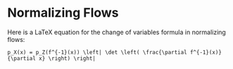 # Normalizing Flows

Here is a LaTeX equation for the change of variables formula in normalizing flows:

```{math}
p_X(x) = p_Z(f^{-1}(x)) \left| \det \left( \frac{\partial f^{-1}(x)}{\partial x} \right) \right|
```
